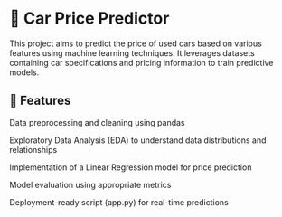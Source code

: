 # 🚗 Car Price Predictor
This project aims to predict the price of used cars based on various features using machine learning techniques. It leverages datasets containing car specifications and pricing information to train predictive models.​

## 📌 Features
Data preprocessing and cleaning using pandas

Exploratory Data Analysis (EDA) to understand data distributions and relationships

Implementation of a Linear Regression model for price prediction

Model evaluation using appropriate metrics

Deployment-ready script (app.py) for real-time predictions​
